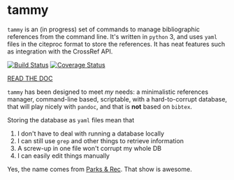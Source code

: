 tammy
=====

`tammy` is an (in progress) set of commands to manage bibliographic references
from the command line. It's written in `python` 3, and uses `yaml` files in
the citeproc format to store the references. It has neat features such as
integration with the CrossRef API.

[![Build Status](https://travis-ci.org/tpoisot/tammy.svg?branch=master)](https://travis-ci.org/tpoisot/tammy)
[![Coverage Status](https://coveralls.io/repos/tpoisot/tammy/badge.png)](https://coveralls.io/r/tpoisot/tammy)

[READ THE DOC](http://tammy.readthedocs.org/en/latest/index.html#)

`tammy` has been designed to meet *my* needs: a minimalistic references
manager, command-line based, scriptable, with a hard-to-corrupt database,
that will play nicely with `pandoc`, and that is **not** based on `bibtex`.

Storing the database as `yaml` files mean that

1. I don't have to deal with running a database locally
2. I can still use `grep` and other things to retrieve information
3. A screw-up in one file won't corrupt my whole DB
4. I can easily edit things manually

Yes, the name comes from [Parks & Rec][pr]. That show is awesome.

[pr]: http://www.imdb.com/title/tt1266020/
